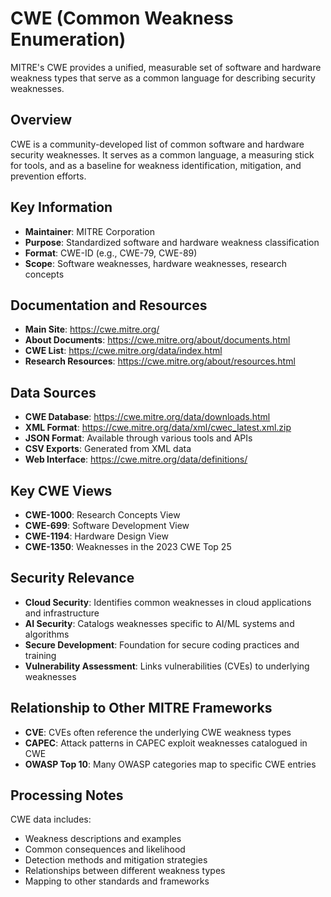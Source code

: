 # CWE (Common Weakness Enumeration)

MITRE's CWE provides a unified, measurable set of software and hardware weakness types that serve as a common language for describing security weaknesses.

## Overview

CWE is a community-developed list of common software and hardware security weaknesses. It serves as a common language, a measuring stick for tools, and as a baseline for weakness identification, mitigation, and prevention efforts.

## Key Information

- **Maintainer**: MITRE Corporation
- **Purpose**: Standardized software and hardware weakness classification
- **Format**: CWE-ID (e.g., CWE-79, CWE-89)
- **Scope**: Software weaknesses, hardware weaknesses, research concepts

## Documentation and Resources

- **Main Site**: https://cwe.mitre.org/
- **About Documents**: https://cwe.mitre.org/about/documents.html
- **CWE List**: https://cwe.mitre.org/data/index.html
- **Research Resources**: https://cwe.mitre.org/about/resources.html

## Data Sources

- **CWE Database**: https://cwe.mitre.org/data/downloads.html
- **XML Format**: https://cwe.mitre.org/data/xml/cwec_latest.xml.zip
- **JSON Format**: Available through various tools and APIs
- **CSV Exports**: Generated from XML data
- **Web Interface**: https://cwe.mitre.org/data/definitions/

## Key CWE Views

- **CWE-1000**: Research Concepts View
- **CWE-699**: Software Development View  
- **CWE-1194**: Hardware Design View
- **CWE-1350**: Weaknesses in the 2023 CWE Top 25

## Security Relevance

- **Cloud Security**: Identifies common weaknesses in cloud applications and infrastructure
- **AI Security**: Catalogs weaknesses specific to AI/ML systems and algorithms
- **Secure Development**: Foundation for secure coding practices and training
- **Vulnerability Assessment**: Links vulnerabilities (CVEs) to underlying weaknesses

## Relationship to Other MITRE Frameworks

- **CVE**: CVEs often reference the underlying CWE weakness types
- **CAPEC**: Attack patterns in CAPEC exploit weaknesses catalogued in CWE
- **OWASP Top 10**: Many OWASP categories map to specific CWE entries

## Processing Notes

CWE data includes:
- Weakness descriptions and examples
- Common consequences and likelihood
- Detection methods and mitigation strategies
- Relationships between different weakness types
- Mapping to other standards and frameworks